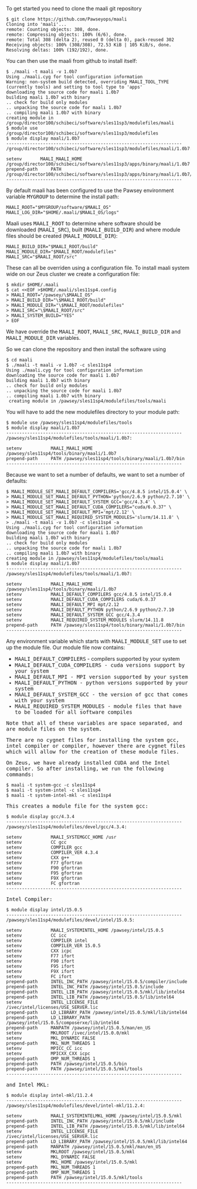To get started you need to clone the maali git repository

    $ git clone https://github.com/Pawseyops/maali
    Cloning into 'maali'...
    remote: Counting objects: 308, done.
    remote: Compressing objects: 100% (6/6), done.
    remote: Total 308 (delta 2), reused 0 (delta 0), pack-reused 302
    Receiving objects: 100% (308/308), 72.53 KiB | 105 KiB/s, done.
    Resolving deltas: 100% (192/192), done.

You can then use the maali from github to install itself:

    $ ./maali -t maali -v 1.0b7
    Using ./maali.cyg for tool configuration information
    Warning: non-system build detected, overriding MAALI_TOOL_TYPE (currently tools) and setting to tool type to 'apps'
    downloading the source code for maali 1.0b7
    building maali 1.0b7 with binary
    .. check for build only modules
    .. unpacking the source code for maali 1.0b7
    .. compiling maali 1.0b7 with binary
    creating module in /group/director100/schibeci/software/sles11sp3/modulefiles/maali
    $ module use /group/director100/schibeci/software/sles11sp3/modulefiles
    $ module display maali/1.0b7
    -------------------------------------------------------------------
    /group/director100/schibeci/software/sles11sp3/modulefiles/maali/1.0b7:
    
    setenv		 MAALI_MAALI_HOME /group/director100/schibeci/software/sles11sp3/apps/binary/maali/1.0b7 
    prepend-path	 PATH /group/director100/schibeci/software/sles11sp3/apps/binary/maali/1.0b7/bin 
    -------------------------------------------------------------------

By default maali has been configured to use the Pawsey environment variable <tt>MYGROUP</tt> to determine the install path:

    MAALI_ROOT="$MYGROUP/software/$MAALI_OS"
    MAALI_LOG_DIR="$HOME/.maali/$MAALI_OS/logs"
    
Maali uses <tt>MAALI_ROOT</tt> to determine where software should be downloaded (<tt>MAALI_SRC</tt>), built (<tt>MAALI_BUILD_DIR</tt>) and where module files should be created (<tt>MAALI_MODULE_DIR</tt>):

    MAALI_BUILD_DIR="$MAALI_ROOT/build"
    MAALI_MODULE_DIR="$MAALI_ROOT/modulefiles"
    MAALI_SRC="$MAALI_ROOT/src"

These can all be overriden using a configuration file. To install maali system wide on our Zeus cluster we create a configuration file:

    $ mkdir $HOME/.maali
    $ cat <<EOF >$HOME/.maali/sles11sp4.config
    > MAALI_ROOT="/pawsey/\$MAALI_OS"
    > MAALI_BUILD_DIR="\$MAALI_ROOT/build"
    > MAALI_MODULE_DIR="\$MAALI_ROOT/modulefiles"
    > MAALI_SRC="\$MAALI_ROOT/src"
    > MAALI_SYSTEM_BUILD="YES"
    > EOF

We have override the <tt>MAALI_ROOT</tt>, <tt>MAALI_SRC</tt>, <tt>MAALI_BUILD_DIR</tt> and <tt>MAALI_MODULE_DIR</tt> variables.

So we can clone the repository and then install the software using 

    $ cd maali
    $ ./maali -t maali -v 1.0b7 -c sles11sp4
    Using ./maali.cyg for tool configuration information
    downloading the source code for maali 1.0b7
    building maali 1.0b7 with binary
    .. check for build only modules
    .. unpacking the source code for maali 1.0b7
    .. compiling maali 1.0b7 with binary
     creating module in /pawsey/sles11sp4/modulefiles/tools/maali
   
You will have to add the new modulefiles directory to your module path:

    $ module use /pawsey/sles11sp4/modulefiles/tools
    $ module display maali/1.0b7
    -------------------------------------------------------------------
    /pawsey/sles11sp4/modulefiles/tools/maali/1.0b7:
    
    setenv           MAALI_MAALI_HOME /pawsey/sles11sp4/tools/binary/maali/1.0b7 
    prepend-path     PATH /pawsey/sles11sp4/tools/binary/maali/1.0b7/bin 
    -------------------------------------------------------------------

Because we want to set a number of defaults, we want to set a number of defaults:

    $ MAALI_MODULE_SET_MAALI_DEFAULT_COMPILERS='gcc/4.8.5 intel/15.0.4' \
    > MAALI_MODULE_SET_MAALI_DEFAULT_PYTHON='python/2.6.9 python/2.7.10' \
    > MAALI_MODULE_SET_MAALI_DEFAULT_SYSTEM_GCC='gcc/4.3.4' \
    > MAALI_MODULE_SET_MAALI_DEFAULT_CUDA_COMPILERS="cuda/6.0.37" \
    > MAALI_MODULE_SET_MAALI_DEFAULT_MPI='mpt/2.12' \
    > MAALI_MODULE_SET_MAALI_REQUIRED_SYSTEM_MODULES='slurm/14.11.8' \
    > ./maali -t maali -v 1.0b7 -c sles11sp4 -a
    Using ./maali.cyg for tool configuration information
    downloading the source code for maali 1.0b7
    building maali 1.0b7 with binary
    .. check for build only modules
    .. unpacking the source code for maali 1.0b7
    .. compiling maali 1.0b7 with binary
    creating module in /pawsey/sles11sp4/modulefiles/tools/maali
    $ module display maali/1.0b7
    -------------------------------------------------------------------
    /pawsey/sles11sp4/modulefiles/tools/maali/1.0b7:
    
    setenv           MAALI_MAALI_HOME /pawsey/sles11sp4/tools/binary/maali/1.0b7 
    setenv           MAALI_DEFAULT_COMPILERS gcc/4.8.5 intel/15.0.4 
    setenv           MAALI_DEFAULT_CUDA_COMPILERS cuda/6.0.37 
    setenv           MAALI_DEFAULT_MPI mpt/2.12 
    setenv           MAALI_DEFAULT_PYTHON python/2.6.9 python/2.7.10 
    setenv           MAALI_DEFAULT_SYSTEM_GCC gcc/4.3.4 
    setenv           MAALI_REQUIRED_SYSTEM_MODULES slurm/14.11.8 
    prepend-path     PATH /pawsey/sles11sp4/tools/binary/maali/1.0b7/bin 
    -------------------------------------------------------------------

Any environment variable which starts with <tt>MAALI_MODULE_SET</tt> use to set up the module file. Our module file now contains:

* <tt>MAALI_DEFAULT_COMPILERS</tt> - compilers supported by your system
* <tt>MAALI_DEFAULT_CUDA_COMPILERS<tt> - cuda versions support by your system
* <tt>MAALI_DEFAULT_MPI</tt> - MPI version supported by your system
* <tt>MAALI_DEFAULT_PYTHON</tt> - python versions supported by your system
* <tt>MAALI_DEFAULT_SYSTEM_GCC</tt> - the version of gcc that comes with your system
* <tt>MAALI_REQUIRED_SYSTEM_MODULES</tt> - module files that have to be loaded for all software compiles

Note that all of these variables are space separated, and are module files on the system.

There are no cygnet files for installing the system gcc, intel compiler or compiler, however there are cygnet files which will allow for the creation of these module files.

On Zeus, we have already installed CUDA and the Intel compiler. So after installing, we run the following commands:

    $ maali -t system-gcc -c sles11sp4
    $ maali -t system-intel -c sles11sp4
    $ maali -t system-intel-mkl -c sles11sp4
    
This creates a module file for the system gcc:

    $ module display gcc/4.3.4
    -------------------------------------------------------------------
    /pawsey/sles11sp4/modulefiles/devel/gcc/4.3.4:
    
    setenv           MAALI_SYSTEMGCC_HOME /usr 
    setenv           CC gcc 
    setenv           COMPILER gcc 
    setenv           COMPILER_VER 4.3.4 
    setenv           CXX g++ 
    setenv           F77 gfortran 
    setenv           F90 gfortran 
    setenv           F95 gfortran 
    setenv           F9X gfortran 
    setenv           FC gfortran 
    -------------------------------------------------------------------

Intel Compiler:

    $ module display intel/15.0.5
    -------------------------------------------------------------------
    /pawsey/sles11sp4/modulefiles/devel/intel/15.0.5:
    
    setenv           MAALI_SYSTEMINTEL_HOME /pawsey/intel/15.0.5 
    setenv           CC icc 
    setenv           COMPILER intel 
    setenv           COMPILER_VER 15.0.5 
    setenv           CXX icpc 
    setenv           F77 ifort 
    setenv           F90 ifort 
    setenv           F95 ifort 
    setenv           F9X ifort 
	setenv           FC ifort 
	prepend-path     INTEL_INC_PATH /pawsey/intel/15.0.5/compiler/include 
	prepend-path     INTEL_INC_PATH /pawsey/intel/15.0.5/include 
	prepend-path     INTEL_LIB_PATH /pawsey/intel/15.0.5/mkl/lib/intel64 
	prepend-path     INTEL_LIB_PATH /pawsey/intel/15.0.5/lib/intel64 
	setenv           INTEL_LICENSE_FILE /ivec/intel/licenses/USE_SERVER.lic 
	prepend-path     LD_LIBRARY_PATH /pawsey/intel/15.0.5/mkl/lib/intel64 
	prepend-path     LD_LIBRARY_PATH /pawsey/intel/15.0.5/composerxe/lib/intel64 
	prepend-path     MANPATH /pawsey/intel/15.0.5/man/en_US 
	setenv           MKLROOT /ivec/intel/15.0.0/mkl 
	setenv           MKL_DYNAMIC FALSE 
	prepend-path     MKL_NUM_THREADS 1 
	setenv           MPICC_CC icc 
	setenv           MPICXX_CXX icpc 
	prepend-path     OMP_NUM_THREADS 1 
	prepend-path     PATH /pawsey/intel/15.0.5/bin 
	prepend-path     PATH /pawsey/intel/15.0.5/mkl/tools 
	-------------------------------------------------------------------

and Intel MKL:

    $ module display intel-mkl/11.2.4
	-------------------------------------------------------------------
	/pawsey/sles11sp4/modulefiles/devel/intel-mkl/11.2.4:

	setenv           MAALI_SYSTEMINTELMKL_HOME /pawsey/intel/15.0.5/mkl 
	prepend-path     INTEL_INC_PATH /pawsey/intel/15.0.5/mkl/include 
	prepend-path     INTEL_LIB_PATH /pawsey/intel/15.0.5/mkl/lib/intel64 
	setenv           INTEL_LICENSE_FILE /ivec/intel/licenses/USE_SERVER.lic 
	prepend-path     LD_LIBRARY_PATH /pawsey/intel/15.0.5/mkl/lib/intel64 
	prepend-path     MANPATH /pawsey/intel/15.0.5/mkl/man/en_US 
	setenv           MKLROOT /pawsey/intel/15.0.5/mkl 
	setenv           MKL_DYNAMIC FALSE 
	setenv           MKL_HOME /pawsey/intel/15.0.5/mkl 
	prepend-path     MKL_NUM_THREADS 1 
	prepend-path     OMP_NUM_THREADS 1 
	prepend-path     PATH /pawsey/intel/15.0.5/mkl/tools 
	-------------------------------------------------------------------